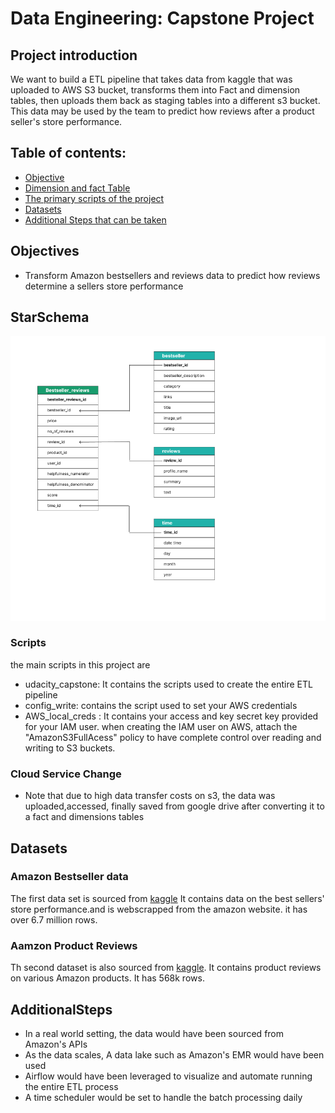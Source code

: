# Data Engineering: Capstone Project
## Project introduction
We want to build a ETL pipeline that takes data from kaggle that was uploaded to AWS S3 bucket, transforms them into Fact and dimension tables, then uploads them  back as staging tables into a different s3 bucket. This data may be used by the team to predict how reviews after a product seller's store performance.

## Table of contents:

- [Objective](#objectives)
- [Dimension and fact Table](#starschema)
- [The primary scripts of the project](#scripts)
- [Datasets](#datasets)
- [Additional Steps that can be taken](#additionalsteps)


## Objectives
- Transform Amazon bestsellers and reviews data to predict how reviews determine a sellers store performance

## StarSchema
![Interface](https://github.com/Kondwani7/Udacity-DataEngineering-Projects/blob/main/5_capstone_project/star_schema.png)

### Scripts
the main scripts in this project are
- udacity_capstone: It contains the scripts used to create the entire ETL pipeline
- config_write: contains the script used to set your AWS credentials 
- AWS_local_creds : It contains your access and key secret key provided for your IAM user. when creating the IAM user on AWS, attach the "AmazonS3FullAcess" policy to have complete control over reading and writing to S3 buckets.
### Cloud Service Change
- Note that due to high data transfer costs  on s3, the data was uploaded,accessed, finally saved from google drive after converting it to a fact and dimensions tables


## Datasets
### Amazon Bestseller data
The first data set is sourced from [kaggle](https://www.kaggle.com/datasets/waqarahmad101/amazon-best-seller-product-data) It contains data on the best sellers' store performance.and is webscrapped from the amazon website. it has over 6.7 million rows.

### Aamzon Product Reviews
Th second dataset is also sourced from [kaggle](https://www.kaggle.com/datasets/waqarahmad101/amazon-best-seller-product-data). It contains product reviews on various Amazon products. It has 568k rows.


## AdditionalSteps
- In a real world setting, the data would have been sourced from Amazon's APIs
- As the data scales, A data lake such as Amazon's EMR would have been used
- Airflow would have been leveraged to visualize and automate running the entire ETL process
- A time scheduler would be set to handle the batch processing daily 
